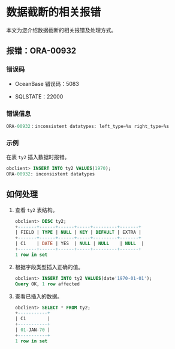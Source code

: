 # 数据截断的相关报错

本文为您介绍数据截断的相关报错及处理方式。

## 报错：ORA-00932

### 错误码

* OceanBase 错误码：5083

* SQLSTATE：22000

### 错误信息

```sql
ORA-00932：inconsistent datatypes: left_type=%s right_type=%s
```

### 示例

在表 `ty2` 插入数据时报错。

```sql
obclient> INSERT INTO ty2 VALUES(1970);
ORA-00932: inconsistent datatypes
```

## 如何处理

1. 查看 `ty2` 表结构。

   ```sql
   obclient> DESC ty2;
   +-------+------+------+-----+---------+-------+
   | FIELD | TYPE | NULL | KEY | DEFAULT | EXTRA |
   +-------+------+------+-----+---------+-------+
   | C1    | DATE | YES  | NULL | NULL    | NULL  |
   +-------+------+------+-----+---------+-------+
   1 row in set
   ```

2. 根据字段类型插入正确的值。

   ```sql
   obclient> INSERT INTO ty2 VALUES(date'1970-01-01');
   Query OK, 1 row affected
   ```

3. 查看已插入的数据。

   ```sql
   obclient> SELECT * FROM ty2;
   +-----------+
   | C1        |
   +-----------+
   | 01-JAN-70 |
   +-----------+
   1 row in set
   ```
